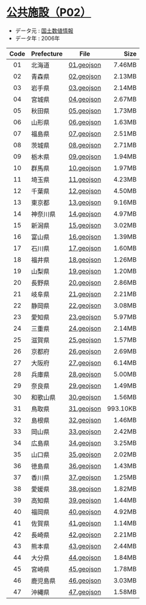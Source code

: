# [公共施設（P02）](http://nlftp.mlit.go.jp/ksj/gml/datalist/KsjTmplt-P02.html)

- データ元 : [国土数値情報](http://nlftp.mlit.go.jp/ksj/)
- データ年 : 2006年

| Code | Prefecture | File | Size |
|:----:| ---------- |:----:| ----:|
| 01 | 北海道 | [01.geojson](./json/01.geojson) | 7.46MB |
| 02 | 青森県 | [02.geojson](./json/02.geojson) | 2.13MB |
| 03 | 岩手県 | [03.geojson](./json/03.geojson) | 2.14MB |
| 04 | 宮城県 | [04.geojson](./json/04.geojson) | 2.67MB |
| 05 | 秋田県 | [05.geojson](./json/05.geojson) | 1.73MB |
| 06 | 山形県 | [06.geojson](./json/06.geojson) | 1.63MB |
| 07 | 福島県 | [07.geojson](./json/07.geojson) | 2.51MB |
| 08 | 茨城県 | [08.geojson](./json/08.geojson) | 2.71MB |
| 09 | 栃木県 | [09.geojson](./json/09.geojson) | 1.94MB |
| 10 | 群馬県 | [10.geojson](./json/10.geojson) | 1.97MB |
| 11 | 埼玉県 | [11.geojson](./json/11.geojson) | 4.23MB |
| 12 | 千葉県 | [12.geojson](./json/12.geojson) | 4.50MB |
| 13 | 東京都 | [13.geojson](./json/13.geojson) | 9.16MB |
| 14 | 神奈川県 | [14.geojson](./json/14.geojson) | 4.97MB |
| 15 | 新潟県 | [15.geojson](./json/15.geojson) | 3.02MB |
| 16 | 富山県 | [16.geojson](./json/16.geojson) | 1.39MB |
| 17 | 石川県 | [17.geojson](./json/17.geojson) | 1.60MB |
| 18 | 福井県 | [18.geojson](./json/18.geojson) | 1.26MB |
| 19 | 山梨県 | [19.geojson](./json/19.geojson) | 1.20MB |
| 20 | 長野県 | [20.geojson](./json/20.geojson) | 2.86MB |
| 21 | 岐阜県 | [21.geojson](./json/21.geojson) | 2.21MB |
| 22 | 静岡県 | [22.geojson](./json/22.geojson) | 3.08MB |
| 23 | 愛知県 | [23.geojson](./json/23.geojson) | 5.97MB |
| 24 | 三重県 | [24.geojson](./json/24.geojson) | 2.14MB |
| 25 | 滋賀県 | [25.geojson](./json/25.geojson) | 1.57MB |
| 26 | 京都府 | [26.geojson](./json/26.geojson) | 2.69MB |
| 27 | 大阪府 | [27.geojson](./json/27.geojson) | 6.14MB |
| 28 | 兵庫県 | [28.geojson](./json/28.geojson) | 5.00MB |
| 29 | 奈良県 | [29.geojson](./json/29.geojson) | 1.49MB |
| 30 | 和歌山県 | [30.geojson](./json/30.geojson) | 1.56MB |
| 31 | 鳥取県 | [31.geojson](./json/31.geojson) | 993.10KB |
| 32 | 島根県 | [32.geojson](./json/32.geojson) | 1.46MB |
| 33 | 岡山県 | [33.geojson](./json/33.geojson) | 2.42MB |
| 34 | 広島県 | [34.geojson](./json/34.geojson) | 3.25MB |
| 35 | 山口県 | [35.geojson](./json/35.geojson) | 2.02MB |
| 36 | 徳島県 | [36.geojson](./json/36.geojson) | 1.43MB |
| 37 | 香川県 | [37.geojson](./json/37.geojson) | 1.25MB |
| 38 | 愛媛県 | [38.geojson](./json/38.geojson) | 1.82MB |
| 39 | 高知県 | [39.geojson](./json/39.geojson) | 1.44MB |
| 40 | 福岡県 | [40.geojson](./json/40.geojson) | 4.92MB |
| 41 | 佐賀県 | [41.geojson](./json/41.geojson) | 1.14MB |
| 42 | 長崎県 | [42.geojson](./json/42.geojson) | 2.21MB |
| 43 | 熊本県 | [43.geojson](./json/43.geojson) | 2.44MB |
| 44 | 大分県 | [44.geojson](./json/44.geojson) | 1.84MB |
| 45 | 宮崎県 | [45.geojson](./json/45.geojson) | 1.78MB |
| 46 | 鹿児島県 | [46.geojson](./json/46.geojson) | 3.03MB |
| 47 | 沖縄県 | [47.geojson](./json/47.geojson) | 1.58MB |
